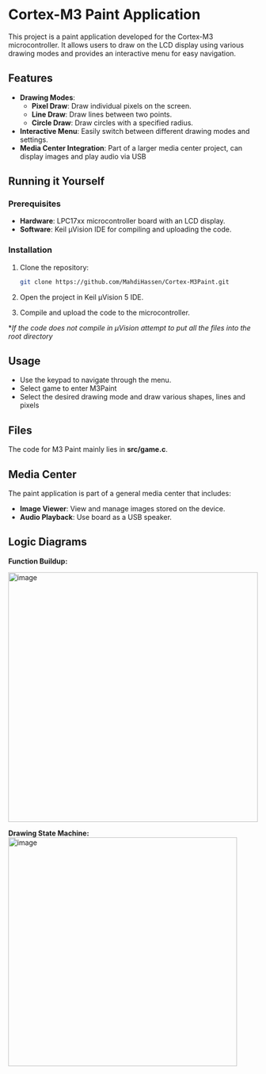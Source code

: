 # Cortex-M3 Paint Application

This project is a paint application developed for the Cortex-M3 microcontroller. It allows users to draw on the LCD display using various drawing modes and provides an interactive menu for easy navigation.

## Features

- **Drawing Modes**:
  - **Pixel Draw**: Draw individual pixels on the screen.
  - **Line Draw**: Draw lines between two points.
  - **Circle Draw**: Draw circles with a specified radius.
- **Interactive Menu**: Easily switch between different drawing modes and settings.
- **Media Center Integration**: Part of a larger media center project, can display images and play audio via USB

## Running it Yourself

### Prerequisites

- **Hardware**: LPC17xx microcontroller board with an LCD display.
- **Software**: Keil μVision IDE for compiling and uploading the code.

### Installation

1. Clone the repository:

   ```bash
   git clone https://github.com/MahdiHassen/Cortex-M3Paint.git
   ```

2. Open the project in Keil μVision 5 IDE.

3. Compile and upload the code to the microcontroller.

**If the code does not compile in μVision attempt to put all the files into the root directory*

## Usage

- Use the keypad to navigate through the menu.
- Select game to enter M3Paint
- Select the desired drawing mode and draw various shapes, lines and pixels

## Files

The code for M3 Paint mainly lies in  **src/game.c**.

## Media Center

The paint application is part of a general media center that includes:

- **Image Viewer**: View and manage images stored on the device.
- **Audio Playback**: Use board as a USB speaker.

## Logic Diagrams

**Function Buildup:**

<img width="504" alt="image" src="https://github.com/user-attachments/assets/da303c85-a555-454b-9969-d8cdcf6494af" />


**Drawing State Machine:**
<img width="462" alt="image" src="https://github.com/user-attachments/assets/ac89fdc7-ea08-4834-9979-4d55fa0186c9" />



